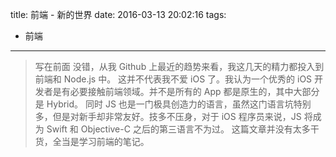 title: 前端 - 新的世界
date: 2016-03-13 20:02:16
tags:
- 前端
---

> 写在前面
> 没错，从我 Github 上最近的趋势来看，我这几天的精力都投入到前端和 Node.js 中。
> 这并不代表我不爱 iOS 了。我认为一个优秀的 iOS 开发者是有必要接触前端领域。并不是所有的 App 都是原生的，其中大部分是 Hybrid。
> 同时 JS 也是一门极具创造力的语言，虽然这门语言坑特别多，但是对新手却非常友好。技多不压身，对于 iOS 程序员来说，JS 将成为 Swift 和 Objective-C 之后的第三语言不为过。
> 这篇文章并没有太多干货，全当是学习前端的笔记。

<!--more-->

